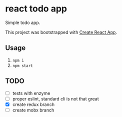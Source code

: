# react todo app

Simple todo app.

This project was bootstrapped with [Create React App](https://github.com/facebookincubator/create-react-app).

## Usage

1. `npm i`
2. `npm start`

## TODO

- [ ] tests with enzyme
- [ ] proper eslint, standard cli is not that great
- [x] create redux branch
- [ ] create mobx branch

